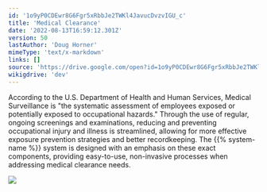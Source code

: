 ```yaml
---
id: '1o9yP0CDEwr8G6Fgr5xRbbJe2TWKl4JavucDvzvIGU_c'
title: 'Medical Clearance'
date: '2022-08-13T16:59:12.301Z'
version: 50
lastAuthor: 'Doug Horner'
mimeType: 'text/x-markdown'
links: []
source: 'https://drive.google.com/open?id=1o9yP0CDEwr8G6Fgr5xRbbJe2TWKl4JavucDvzvIGU_c'
wikigdrive: 'dev'
---
```





According to the U.S. Department of Health and Human Services, Medical Surveillance is "the systematic assessment of employees exposed or potentially exposed to occupational hazards." Through the use of regular, ongoing screenings and examinations, reducing and preventing occupational injury and illness is streamlined, allowing for more effective exposure prevention strategies and better recordkeeping. The {{% system-name %}} system is designed with an emphasis on these exact components, providing easy-to-use, non-invasive processes when addressing medical clearance needs.


![](../medical-clearance.assets/375044a308922ef05cd46ed79e6166d5.png)

        

